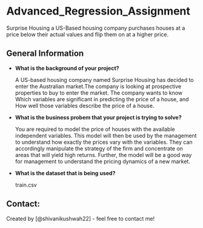 # Advanced_Regression_Assignment
 Surprise Housing a US-Based housing company purchases houses at a price below their actual values and flip them on at a higher price.

## General Information
- **What is the background of your project?**
  
  A US-based housing company named Surprise Housing has decided to enter the Australian market.The company is looking at prospective properties to buy to enter the market. The company wants to know Which variables are significant in predicting the price of a house, and How well those variables describe the price of a house.

- **What is the business probem that your project is trying to solve?**
  
  You are required to model the price of houses with the available independent variables. This model will then be used by the management to understand how exactly the prices vary with the variables. They can accordingly manipulate the strategy of the firm and concentrate on areas that will yield high returns. Further, the model will be a good way for management to understand the pricing dynamics of a new market.
- **What is the dataset that is being used?**
  
  train.csv


## Contact:
Created by [@shivanikushwah22] - feel free to contact me!
